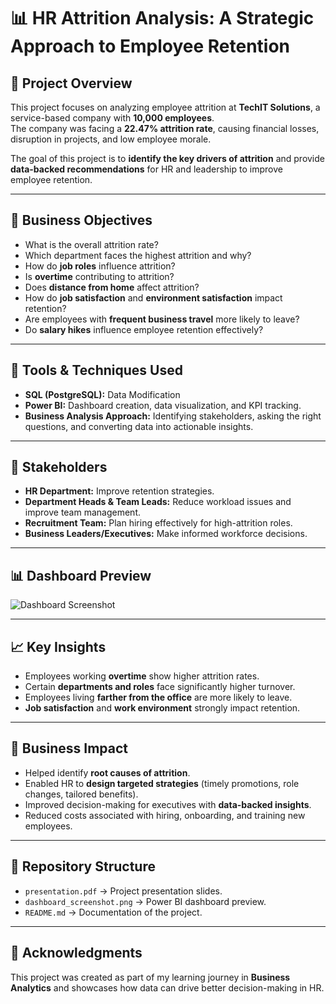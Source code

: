# 📊 HR Attrition Analysis: A Strategic Approach to Employee Retention

## 📝 Project Overview  
This project focuses on analyzing employee attrition at **TechIT Solutions**, a service-based company with **10,000 employees**.  
The company was facing a **22.47% attrition rate**, causing financial losses, disruption in projects, and low employee morale.  

The goal of this project is to **identify the key drivers of attrition** and provide **data-backed recommendations** for HR and leadership to improve employee retention.  

---

## 🎯 Business Objectives  
- What is the overall attrition rate?  
- Which department faces the highest attrition and why?  
- How do **job roles** influence attrition?  
- Is **overtime** contributing to attrition?  
- Does **distance from home** affect attrition?  
- How do **job satisfaction** and **environment satisfaction** impact retention?  
- Are employees with **frequent business travel** more likely to leave?  
- Do **salary hikes** influence employee retention effectively?  

---

## 🔧 Tools & Techniques Used  
- **SQL (PostgreSQL):** Data Modification 
- **Power BI:** Dashboard creation, data visualization, and KPI tracking.  
- **Business Analysis Approach:** Identifying stakeholders, asking the right questions, and converting data into actionable insights.  

---

## 👥 Stakeholders  
- **HR Department:** Improve retention strategies.  
- **Department Heads & Team Leads:** Reduce workload issues and improve team management.  
- **Recruitment Team:** Plan hiring effectively for high-attrition roles.  
- **Business Leaders/Executives:** Make informed workforce decisions.  

---

## 📊 Dashboard Preview  
 

![Dashboard Screenshot](./dashboard_screenshot.png)  

---

## 📈 Key Insights  
- Employees working **overtime** show higher attrition rates.  
- Certain **departments and roles** face significantly higher turnover.  
- Employees living **farther from the office** are more likely to leave.  
- **Job satisfaction** and **work environment** strongly impact retention.  

---

## 🚀 Business Impact  
- Helped identify **root causes of attrition**.  
- Enabled HR to **design targeted strategies** (timely promotions, role changes, tailored benefits).  
- Improved decision-making for executives with **data-backed insights**.  
- Reduced costs associated with hiring, onboarding, and training new employees.  

---

## 📂 Repository Structure  
- `presentation.pdf` → Project presentation slides.  
- `dashboard_screenshot.png` → Power BI dashboard preview.  
- `README.md` → Documentation of the project.  

---

  

## 🙌 Acknowledgments  
This project was created as part of my learning journey in **Business Analytics** and showcases how data can drive better decision-making in HR.  
